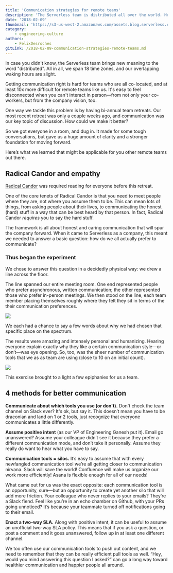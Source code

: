 ```yaml
---
title: 'Communication strategies for remote teams'
description: 'The Serverless team is distributed all over the world. Here''s how we manage communication strategies and work together (remotely).'
date: '2018-02-09'
thumbnail: 'https://s3-us-west-2.amazonaws.com/assets.blog.serverless.com/remote-communication/Team+communication+photo+cropped.jpg'
category:
    - engineering-culture
authors:
    - FelixDesroches
gitLink: /2018-02-09-communication-strategies-remote-teams.md
---
```


In case you didn't know, the Serverless team brings new meaning to the word "distributed". All in all, we span 18 time zones, and our overlapping waking hours are slight.

Getting communication right is hard for teams who are all co-located, and at least 10x more difficult for remote teams like us. It's easy to feel disconnected when you can't interact in person—from not only your co-workers, but from the company vision, too.

One way we tackle this problem is by having bi-annual team retreats. Our most recent retreat was only a couple weeks ago, and communication was our key topic of discussion. How could we make it better?

So we got everyone in a room, and dug in. It made for some tough conversations, but gave us a huge amount of clarity and a stronger foundation for moving forward.

Here’s what we learned that might be applicable for you other remote teams out there.

## Radical Candor and empathy

[Radical Candor](https://www.radicalcandor.com/) was required reading for everyone before this retreat.

One of the core tenets of Radical Candor is that you need to meet people where they are, not where you assume them to be. This can mean lots of things, from asking people about their lives, to communicating the honest (hard) stuff in a way that can be best heard by that person. In fact, Radical Candor *requires* you to say the hard stuff.

The framework is all about honest and caring communication that will spur the company forward. When it came to Serverless as a company, this meant we needed to answer a basic question: how do we all actually prefer to communicate?

### Thus began the experiment

We chose to answer this question in a decidedly physical way: we drew a line across the floor.

The line spanned our entire meeting room. One end represented people who prefer asynchronous, written communication; the other represented those who prefer in-person meetings. We then stood on the line, each team member placing themselves roughly where they felt they sit in terms of the their communication preferences.

<img src="https://s3-us-west-2.amazonaws.com/assets.blog.serverless.com/remote-communication/team+communication+photo3.png">

We each had a chance to say a few words about why we had chosen that specific place on the spectrum.

The results were amazing and intensely personal and humanizing. Hearing everyone explain exactly why they like a certain communication style—or don’t—was eye opening. So, too, was the sheer number of communication tools that we as as team are using (close to 10 on an initial count).

<img src="https://s3-us-west-2.amazonaws.com/assets.blog.serverless.com/remote-communication/Team+communication+styles.jpg">

This exercise brought to a light a few epiphanies for us a team.

## 4 methods for better communication

**Communicate about which tools you use (or don't).** Don't check the team channel on Slack ever? It's ok, but say it. This doesn’t mean you have to be draconian and land on 1 or 2 tools, just recognize that everyone communicates a little differently.

**Assume positive intent** (as our VP of Engineering Ganesh put it). Email go unanswered? Assume your colleague didn’t see it because they prefer a different communication mode, and don’t take it personally. Assume they really do want to hear what you have to say.

**Communication tools = silos.** It’s easy to assume that with every newfangled communication tool we’re all getting closer to communication nirvana. Slack will save the world! Confluence will make us organize our work more efficiently! Asana is flexible enough for all of our needs!

What came out for us was the exact opposite: each communication tool is an opportunity, sure—but an opportunity to create yet another silo that will add more friction. Your colleague who never replies to your emails? They’re a Slack fiend. Feel like you’re in an echo chamber on Github, with your PRs going unnoticed? It’s because your teammate turned off notifications going to their email.

**Enact a two-way SLA.** Along with positive intent, it can be useful to assume an unofficial two-way SLA policy. This means that if you ask a question, or post a comment and it goes unanswered, follow up in at least one different channel.

We too often use our communication tools to push out content, and we need to remember that they can be really efficient pull tools as well. “Hey, would you mind answering this question I asked?” can go a long way toward healthier communication and happier people all around.
